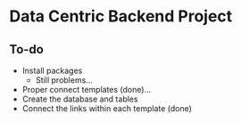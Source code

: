 # Data Centric Backend Project

## To-do

- Install packages
  - Still problems...
- Proper connect templates (done)...
- Create the database and tables
- Connect the links within each template (done)
